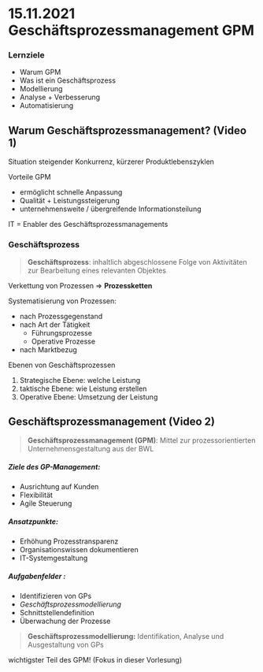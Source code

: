 # 15.11.2021 Geschäftsprozessmanagement GPM



### Lernziele

- Warum GPM
- Was ist ein Geschäftsprozess
- Modellierung
- Analyse + Verbesserung
- Automatisierung



## Warum Geschäftsprozessmanagement? (Video 1)

Situation steigender Konkurrenz, kürzerer Produktlebenszyklen

Vorteile GPM

- ermöglicht schnelle Anpassung
- Qualität + Leistungssteigerung
- unternehmensweite / übergreifende Informationsteilung

IT = Enabler des Geschäftsprozessmanagements

### Geschäftsprozess

>**Geschäftsprozess**: inhaltlich abgeschlossene Folge von Aktivitäten zur Bearbeitung eines relevanten Objektes 

Verkettung von Prozessen => **Prozessketten**

Systematisierung von Prozessen:

- nach Prozessgegenstand
- nach Art der Tätigkeit
    - Führungsprozesse
    - Operative Prozesse
- nach Marktbezug



Ebenen von Geschäftsprozessen

1. Strategische Ebene: welche Leistung 
2. taktische Ebene: wie Leistung erstellen
3. Operative Ebene: Umsetzung der Leistung



## Geschäftsprozessmanagement (Video 2)

> **Geschäftsprozessmanagement (GPM)**: Mittel zur prozessorientierten Unternehmensgestaltung aus der BWL

##### Ziele des GP-Management:

- Ausrichtung auf Kunden
- Flexibilität
- Agile Steuerung



##### Ansatzpunkte:

- Erhöhung Prozesstransparenz
- Organisationswissen dokumentieren
- IT-Systemgestaltung



##### Aufgabenfelder :

- Identifizieren von GPs
- *Geschäftsprozessmodellierung*
- Schnittstellendefinition
- Überwachung der Prozesse



> **Geschäftsprozessmodellierung:** Identifikation, Analyse und Ausgestaltung von GPs

wichtigster Teil des GPM!  (Fokus in dieser Vorlesung)









